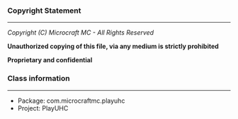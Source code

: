 ### Copyright Statement
----------------------
*Copyright (C) Microcraft MC - All Rights Reserved*

**Unauthorized copying of this file, via any medium is strictly prohibited**

**Proprietary and confidential**

### Class information
---------------------
* Package: com.microcraftmc.playuhc
* Project: PlayUHC
